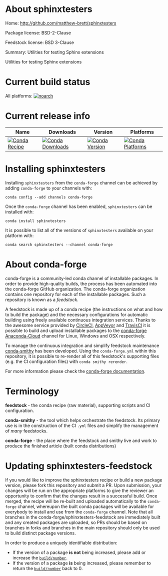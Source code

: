 About sphinxtesters
===================

Home: http://github.com/matthew-brett/sphinxtesters

Package license: BSD-2-Clause

Feedstock license: BSD 3-Clause

Summary: Utilities for testing Sphinx extensions

Utilities for testing Sphinx extensions


Current build status
====================

All platforms:
[![noarch](https://img.shields.io/circleci/project/github/conda-forge/sphinxtesters-feedstock/master.svg?label=noarch)](https://circleci.com/gh/conda-forge/sphinxtesters-feedstock)

Current release info
====================

| Name | Downloads | Version | Platforms |
| --- | --- | --- | --- |
| [![Conda Recipe](https://img.shields.io/badge/recipe-sphinxtesters-green.svg)](https://anaconda.org/conda-forge/sphinxtesters) | [![Conda Downloads](https://img.shields.io/conda/dn/conda-forge/sphinxtesters.svg)](https://anaconda.org/conda-forge/sphinxtesters) | [![Conda Version](https://img.shields.io/conda/vn/conda-forge/sphinxtesters.svg)](https://anaconda.org/conda-forge/sphinxtesters) | [![Conda Platforms](https://img.shields.io/conda/pn/conda-forge/sphinxtesters.svg)](https://anaconda.org/conda-forge/sphinxtesters) |

Installing sphinxtesters
========================

Installing `sphinxtesters` from the `conda-forge` channel can be achieved by adding `conda-forge` to your channels with:

```
conda config --add channels conda-forge
```

Once the `conda-forge` channel has been enabled, `sphinxtesters` can be installed with:

```
conda install sphinxtesters
```

It is possible to list all of the versions of `sphinxtesters` available on your platform with:

```
conda search sphinxtesters --channel conda-forge
```


About conda-forge
=================

conda-forge is a community-led conda channel of installable packages.
In order to provide high-quality builds, the process has been automated into the
conda-forge GitHub organization. The conda-forge organization contains one repository
for each of the installable packages. Such a repository is known as a *feedstock*.

A feedstock is made up of a conda recipe (the instructions on what and how to build
the package) and the necessary configurations for automatic building using freely
available continuous integration services. Thanks to the awesome service provided by
[CircleCI](https://circleci.com/), [AppVeyor](http://www.appveyor.com/)
and [TravisCI](https://travis-ci.org/) it is possible to build and upload installable
packages to the [conda-forge](https://anaconda.org/conda-forge)
[Anaconda-Cloud](http://docs.anaconda.org/) channel for Linux, Windows and OSX respectively.

To manage the continuous integration and simplify feedstock maintenance
[conda-smithy](http://github.com/conda-forge/conda-smithy) has been developed.
Using the ``conda-forge.yml`` within this repository, it is possible to re-render all of
this feedstock's supporting files (e.g. the CI configuration files) with ``conda smithy rerender``.

For more information please check the [conda-forge documentation](https://conda-forge.org/docs/).

Terminology
===========

**feedstock** - the conda recipe (raw material), supporting scripts and CI configuration.

**conda-smithy** - the tool which helps orchestrate the feedstock.
                   Its primary use is in the construction of the CI ``.yml`` files
                   and simplify the management of *many* feedstocks.

**conda-forge** - the place where the feedstock and smithy live and work to
                  produce the finished article (built conda distributions)


Updating sphinxtesters-feedstock
================================

If you would like to improve the sphinxtesters recipe or build a new
package version, please fork this repository and submit a PR. Upon submission,
your changes will be run on the appropriate platforms to give the reviewer an
opportunity to confirm that the changes result in a successful build. Once
merged, the recipe will be re-built and uploaded automatically to the
`conda-forge` channel, whereupon the built conda packages will be available for
everybody to install and use from the `conda-forge` channel.
Note that all branches in the conda-forge/sphinxtesters-feedstock are
immediately built and any created packages are uploaded, so PRs should be based
on branches in forks and branches in the main repository should only be used to
build distinct package versions.

In order to produce a uniquely identifiable distribution:
 * If the version of a package **is not** being increased, please add or increase
   the [``build/number``](http://conda.pydata.org/docs/building/meta-yaml.html#build-number-and-string).
 * If the version of a package **is** being increased, please remember to return
   the [``build/number``](http://conda.pydata.org/docs/building/meta-yaml.html#build-number-and-string)
   back to 0.